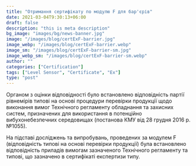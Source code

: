 ```yaml
---
title: "Отримання сертифікату по модулю F для бар'єрів"
date: 2021-03-04T9:30:13+06:00
draft: false
description: "this is meta description"
bg_image: "images/bg/news-banner.jpg"
image: "/images/blog/certExF-barrier.jpg"
image_webp: "/images/blog/certExF-barrier.webp"
image_sm: "/images/blog/certExF-barrier-sm.jpg"
image_webp_sm: "/images/blog/certExF-barrier-sm.webp"
author: ""
categories: ["Certification"]
tags: ["Level Sensor", "Certificate", "Ex"]
type: "post"
---
```


Органом з оцінки відповідності було встановлено відповідність партії рівнемірів типові на основі процедури перевірки продукції щодо виконання вимог Технічного регламенту обладнання та захисних систем, призначених для використання в потенційно вибухонебезпечних середовищах (постанова КМУ від 28 грудня 2016 р. №1055). 

На підставі досліджень та випробувань, проведених за модулем F (відповідність типові на основі перевірки продукції) була встановлено відповідність приладів вимогам зазначеного Технічного регламенту та типові, що зазначено в сертифікаті експертизи типу.


